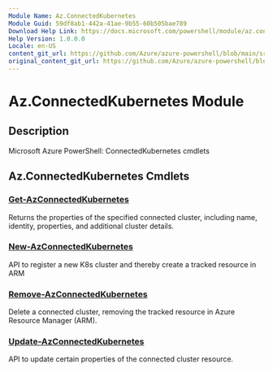 ```yaml
---
Module Name: Az.ConnectedKubernetes
Module Guid: 59df8ab1-442a-41ae-9b55-60b505bae789
Download Help Link: https://docs.microsoft.com/powershell/module/az.connectedkubernetes
Help Version: 1.0.0.0
Locale: en-US
content_git_url: https://github.com/Azure/azure-powershell/blob/main/src/ConnectedKubernetes/help/Az.ConnectedKubernetes.md
original_content_git_url: https://github.com/Azure/azure-powershell/blob/main/src/ConnectedKubernetes/help/Az.ConnectedKubernetes.md
---
```


# Az.ConnectedKubernetes Module
## Description
Microsoft Azure PowerShell: ConnectedKubernetes cmdlets

## Az.ConnectedKubernetes Cmdlets
### [Get-AzConnectedKubernetes](Get-AzConnectedKubernetes.md)
Returns the properties of the specified connected cluster, including name, identity, properties, and additional cluster details.

### [New-AzConnectedKubernetes](New-AzConnectedKubernetes.md)
API to register a new K8s cluster and thereby create a tracked resource in ARM

### [Remove-AzConnectedKubernetes](Remove-AzConnectedKubernetes.md)
Delete a connected cluster, removing the tracked resource in Azure Resource Manager (ARM).

### [Update-AzConnectedKubernetes](Update-AzConnectedKubernetes.md)
API to update certain properties of the connected cluster resource.

